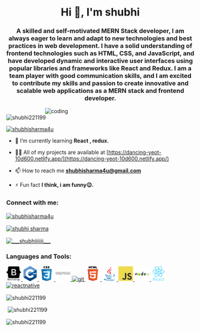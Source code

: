 

<h1 align="center">Hi 👋, I'm shubhi </h1>
<h3 align="center">A skilled and self-motivated MERN Stack developer, I am always eager to learn and adapt to new technologies and best practices in web development. I have a solid understanding of frontend technologies such as HTML, CSS, and JavaScript, and have developed dynamic and interactive user interfaces using popular libraries and frameworks like React and Redux. I am a team player with good communication skills, and  I am excited to contribute my skills and passion to create innovative and scalable web applications as a MERN stack and frontend developer.</h3>

<img align="right" alt="coding" width="400px" src="https://user-images.githubusercontent.com/59734313/157189039-c09b3e38-9f42-42c0-ab54-14f1574190a7.gif">

<p align="left"> <img src="https://komarev.com/ghpvc/?username=shubhi221199&label=Profile%20views&color=0e75b6&style=flat" alt="shubhi221199" /> </p>

<p align="left"> <a href="https://twitter.com/shubhisharma4u" target="blank"><img src="https://img.shields.io/twitter/follow/shubhisharma4u?logo=twitter&style=for-the-badge" alt="shubhisharma4u" /></a> </p>

- 🌱 I’m currently learning **React , redux.**

- 👨‍💻 All of my projects are available at [https://dancing-yeot-10d600.netlify.app/](https://dancing-yeot-10d600.netlify.app/)

- 📫 How to reach me **shubhisharma4u@gmail.com**

- ⚡ Fun fact **I think, i am funny😉.**

<h3 align="left">Connect with me:</h3>
<p align="left">
<a href="https://twitter.com/shubhisharma4u" target="blank"><img align="center" src="https://raw.githubusercontent.com/rahuldkjain/github-profile-readme-generator/master/src/images/icons/Social/twitter.svg" alt="shubhisharma4u" height="30" width="40" /></a>
  
<a href="https://linkedin.com/in/shubhi sharma" target="blank"><img align="center" src="https://raw.githubusercontent.com/rahuldkjain/github-profile-readme-generator/master/src/images/icons/Social/linked-in-alt.svg" alt="shubhi sharma" height="30" width="40" /></a>
  

<a href="https://instagram.com/___shubhiiiiiii___" target="blank"><img align="center" src="https://raw.githubusercontent.com/rahuldkjain/github-profile-readme-generator/master/src/images/icons/Social/instagram.svg" alt="___shubhiiiiiii___" height="30" width="40" /></a>
  


</p>

<h3 align="left">Languages and Tools:</h3>
<p align="left"> <a href="https://getbootstrap.com" target="_blank" rel="noreferrer"> <img src="https://raw.githubusercontent.com/devicons/devicon/master/icons/bootstrap/bootstrap-plain-wordmark.svg" alt="bootstrap" width="40" height="40"/> </a> <a href="https://www.w3schools.com/cpp/" target="_blank" rel="noreferrer"> <img src="https://raw.githubusercontent.com/devicons/devicon/master/icons/cplusplus/cplusplus-original.svg" alt="cplusplus" width="40" height="40"/> </a> <a href="https://www.w3schools.com/css/" target="_blank" rel="noreferrer"> <img src="https://raw.githubusercontent.com/devicons/devicon/master/icons/css3/css3-original-wordmark.svg" alt="css3" width="40" height="40"/> </a> <a href="https://expressjs.com" target="_blank" rel="noreferrer"> <img src="https://raw.githubusercontent.com/devicons/devicon/master/icons/express/express-original-wordmark.svg" alt="express" width="40" height="40"/> </a> <a href="https://git-scm.com/" target="_blank" rel="noreferrer"> <img src="https://www.vectorlogo.zone/logos/git-scm/git-scm-icon.svg" alt="git" width="40" height="40"/> </a> <a href="https://www.w3.org/html/" target="_blank" rel="noreferrer"> <img src="https://raw.githubusercontent.com/devicons/devicon/master/icons/html5/html5-original-wordmark.svg" alt="html5" width="40" height="40"/> </a> <a href="https://www.java.com" target="_blank" rel="noreferrer"> <img src="https://raw.githubusercontent.com/devicons/devicon/master/icons/java/java-original.svg" alt="java" width="40" height="40"/> </a> <a href="https://developer.mozilla.org/en-US/docs/Web/JavaScript" target="_blank" rel="noreferrer"> <img src="https://raw.githubusercontent.com/devicons/devicon/master/icons/javascript/javascript-original.svg" alt="javascript" width="40" height="40"/> </a> <a href="https://nodejs.org" target="_blank" rel="noreferrer"> <img src="https://raw.githubusercontent.com/devicons/devicon/master/icons/nodejs/nodejs-original-wordmark.svg" alt="nodejs" width="40" height="40"/> </a> <a href="https://reactjs.org/" target="_blank" rel="noreferrer"> <img src="https://raw.githubusercontent.com/devicons/devicon/master/icons/react/react-original-wordmark.svg" alt="react" width="40" height="40"/> </a> <a href="https://reactnative.dev/" target="_blank" rel="noreferrer"> <img src="https://reactnative.dev/img/header_logo.svg" alt="reactnative" width="40" height="40"/> </a> </p>

<p><img align="center" src="https://github-readme-stats.vercel.app/api/top-langs?username=shubhi221199&show_icons=true&locale=en&layout=compact" alt="shubhi221199" /></p>

<p>&nbsp;<img align="center" src="https://github-readme-stats.vercel.app/api?username=shubhi221199&show_icons=true&locale=en" alt="shubhi221199" /></p>

<p><img align="center" src="https://github-readme-streak-stats.herokuapp.com/?user=shubhi221199&" alt="shubhi221199" /></p>

